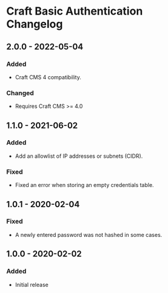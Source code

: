# Craft Basic Authentication Changelog

## 2.0.0 - 2022-05-04

### Added

- Craft CMS 4 compatibility.

### Changed

- Requires Craft CMS >= 4.0

## 1.1.0 - 2021-06-02

### Added

- Add an allowlist of IP addresses or subnets (CIDR).

### Fixed

- Fixed an error when storing an empty credentials table.

## 1.0.1 - 2020-02-04

### Fixed

- A newly entered password was not hashed in some cases.

## 1.0.0 - 2020-02-02

### Added

- Initial release

